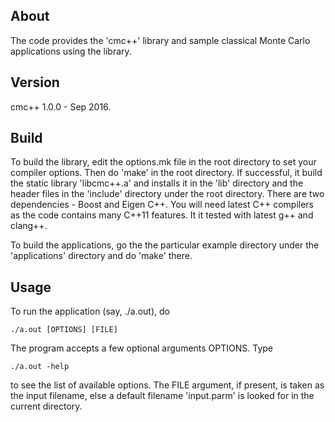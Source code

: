 About
-------
The code provides the 'cmc++' library and sample classical Monte Carlo
applications using the library.  


Version
-------
cmc++ 1.0.0 - Sep 2016.

Build
------------
To build the library, edit the options.mk file in the root directory to
set your compiler options. Then do 'make' in the root directory. If successful,
it build the static library 'libcmc++.a' and installs it in the 'lib' directory
and the header files in the 'include' directory under the root directory. 
There are two dependencies - Boost and Eigen C++. You will need latest C++ 
compilers as the code contains many C++11 features.  It it tested with 
latest g++ and clang++. 

To build the applications, go the the particular example directory under the
'applications' directory and do 'make' there.

Usage
-----
To run the application (say, ./a.out), do 

	./a.out [OPTIONS] [FILE]  

The program accepts a few optional arguments OPTIONS. Type 

	./a.out -help

to see the list of available options. The FILE argument, if present, 
is taken as the input filename, else a default filename 'input.parm' is 
looked for in the current directory.  
